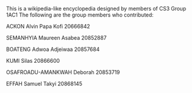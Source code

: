 This is a wikipedia-like encyclopedia designed by members of CS3 Group 1AC1
The following are the group members who contributed:

ACKON
Alvin Papa Kofi
20666842

SEMANHYIA
Maureen Asabea
20852887

BOATENG
Adwoa Adjeiwaa
20857684

KUMI
Silas
20866600

OSAFROADU-AMANKWAH
Deborah
20853719

EFFAH
Samuel Takyi
20868145
